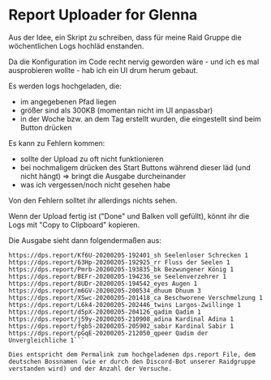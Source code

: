 # Report Uploader for Glenna

Aus der Idee, ein Skript zu schreiben, dass für meine Raid Gruppe die wöchentlichen Logs hochläd enstanden.

Da die Konfiguration im Code recht nervig geworden wäre - und ich es mal ausprobieren wollte - hab ich ein UI drum herum gebaut.

Es werden logs hochgeladen, die:
 - im angegebenen Pfad liegen
 - größer sind als 300KB (momentan nicht im UI anpassbar)
 - in der Woche bzw. an dem Tag erstellt wurden, die eingestellt sind beim Button drücken

Es kann zu Fehlern kommen:
 - sollte der Upload zu oft nicht funktionieren
 - bei nochmaligem drücken des Start Buttons während dieser läd (und nicht hängt) => bringt die Ausgabe durcheinander
 - was ich vergessen/noch nicht gesehen habe

Von den Fehlern solltet ihr allerdings nichts sehen.

Wenn der Upload fertig ist ("Done" und Balken voll gefüllt), könnt ihr die Logs mit "Copy to Clipboard" kopieren.

Die Ausgabe sieht dann folgendermaßen aus:

```
https://dps.report/Kf6U-20200205-192401_sh Seelenloser Schrecken 1
https://dps.report/63Hp-20200205-192925_rr Fluss der Seelen 1
https://dps.report/Pmrb-20200205-193835_bk Bezwungener König 1
https://dps.report/BEFr-20200205-194236_se Seelenverzehrer 1
https://dps.report/8UDr-20200205-194542_eyes Augen 1
https://dps.report/m6GV-20200205-200534_dhuum Dhuum 3
https://dps.report/XSwc-20200205-201418_ca Beschworene Verschmelzung 1
https://dps.report/L6k4-20200205-202446_twins Largos-Zwillinge 1
https://dps.report/d5pX-20200205-204126_qadim Qadim 1
https://dps.report/j59y-20200205-210908_adina Kardinal Adina 1
https://dps.report/fgb5-20200205-205902_sabir Kardinal Sabir 1
https://dps.report/pGqE-20200205-212050_qpeer Qadim der Unvergleichliche 1```

Dies entspricht dem Permalink zum hochgeladenen dps.report File, dem deutschen Bossnamen (wie er durch den Discord-Bot unserer Raidgruppe verstanden wird) und der Anzahl der Versuche.

